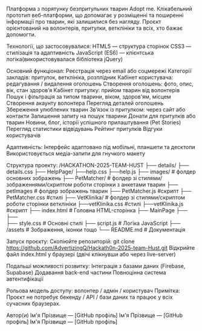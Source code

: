  Платформа з порятунку безпритульних тварин Adopt me.
Клікабельний прототип веб-платформи, що допомагає у розміщенні та поширенні інформації про тварин, які залишилися без нагляду. Проєкт орієнтований на волонтерів, притулки, ветклініки та всіх, хто бажає допомогти.

 Технології, що застосовувалися:
HTML5 — структура сторінок
CSS3 — стилізація та адаптивність
JavaScript (ES6) — клієнтська логіка(використовувалася бібліотека jQuery)

  Основний функціонал:
 Реєстрація через email або соцмережі
 Категорії закладів: притулок, ветклініка, розплідник
 Кабінет користувача: редагування / видалення оголошень
 Створення оголошень: фото, опис, вік, стан здоров’я
 Кабінет притулку: прийом тварин від волонтерів
 Пошук і фільтрація за типом тварини, віком, здоров'ям, місцем
 Створення акаунту волонтера
 Перегляд деталей оголошень
 Збереження улюблених тварин
 Зв’язок із притулком: через сайт або контакти
 Залишення запиту на пошук тварини
 Донати для притулків або тварин
 Новини, блог, історії успішного прилаштування (Pet Stories)
 Перегляд статистики відвідувань
 Рейтинг притулків
 Відгуки користувачів

 Адаптивність:
Інтерфейс адаптовано під мобільні, планшети та десктопи
Використовується медіа-запити для гнучкого макету

  Структура проекту:
  /HACKATHON-2025-TEAM-HUST
├── details/
           ├── details.css
├── HelpPage/
            ├──help.css
            ├──help.js
├── images/ # фолдер основних зображень
├── PetMatcher/ # фолдер зі стилями/зображеннями/скриптом роботи сторінки з анкетами тварин
              ├── petImages # фолдер зображень тварин
              ├── PetMatcher.js #скрипт
              ├── PetMatcher.css #стилі
├── VetKlinika/ # фолдер зі стилями/скриптом роботи сторінки ветклініки
              ├──vetKlinika.css #стилі
              ├──vetKlinika.js #скрипт
├── index.html # Головна HTML-сторінка
├── MainPage
├── 
├──       
├── style.css         # Основні стилі
├── script.js         # Логіка JavaScript
├── /assets           # Зображення, іконки тощо
└── README.md         # Документація

 Запуск проєкту:
Скопіюйте репозиторій:
git clone https://github.com/AdvertizingQ/Hackath0n-2025-team-Hust.git
Відкрийте файл index.html у браузері (двічі клікнувши або через live-server)

 Подальші можливості розвитку:
Інтеграція з базами даних (Firebase, Supabase)
Додавання back-end частини
Повноцінна система автентифікації

Рольова модель доступу: волонтер / адмін / користувач
 Примітка:
Проєкт не потребує бекенду / API / бази даних та працює у всіх сучасних браузерах.

 Автор(и)
Ім'я Прізвище — [GitHub профіль]
Ім'я Прізвище — [GitHub профіль]
Ім'я Прізвище — [GitHub профіль]

